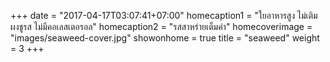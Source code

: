 +++
date = "2017-04-17T03:07:41+07:00"
homecaption1 = "ใยอาหารสูง ไม่เติมผงชูรส ไม่มีคอเลสเตอรอล"
homecaption2 = "รสสาหร่ายเต็มคำ"
homecoverimage = "images/seaweed-cover.jpg"
showonhome = true
title = "seaweed"
weight = 3
+++

